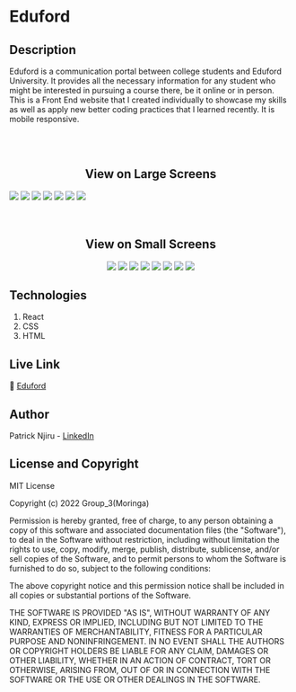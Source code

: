 # Eduford

## Description
Eduford is a communication portal between college students and Eduford University. It provides all the necessary information for any student who might be interested in pursuing a course there, be it online or in person. This is a Front End website that I created individually to showcase my skills as well as apply new better coding practices that I learned recently. It is mobile responsive.

<br><br>
<h2 align='center'> View on Large Screens </h2>

<div>
    <img src="https://i.ibb.co/xXs335B/Screenshot-from-2023-05-22-02-57-39.png" border="0">
    <img src="https://i.ibb.co/ygZstpP/Screenshot-from-2023-05-25-11-35-28.png" border="0">
    <img src="https://i.ibb.co/7GZtVLs/Screenshot-from-2023-05-22-03-06-16.png" border="0">
    <img src="https://i.ibb.co/MPZkvkW/Screenshot-from-2023-05-25-11-29-47.png" border="0">
    <img src="https://i.ibb.co/wp1tTB0/Screenshot-from-2023-05-22-02-59-20.png" border="0">
    <img src="https://i.ibb.co/QK7x4gZ/Screenshot-from-2023-05-22-02-58-30.png" border="0">
    <img src="https://i.ibb.co/rtT75RC/Screenshot-from-2023-05-22-02-58-20.png" border="0">
</div>
<br><br>
<h2 align='center'> View on Small Screens </h2 >

<div align='center'>
    <img src="https://i.ibb.co/mDS0pHX/Screenshot-from-2023-05-22-11-56-11.png" border="0">
    <img src="https://i.ibb.co/XWF2CDP/Screenshot-from-2023-05-22-11-56-29.png" border="0">
    <img src="https://i.ibb.co/WK4gQG1/Screenshot-from-2023-05-22-11-57-13.png" border="0">
    <img src="https://i.ibb.co/DKPNcpH/Screenshot-from-2023-05-22-11-57-23.png" border="0">
    <img src="https://i.ibb.co/Wv6f8k7/Screenshot-from-2023-05-22-11-57-44.png" border="0">
    <img src="https://i.ibb.co/vdjGjg9/Screenshot-from-2023-05-22-11-58-10.png" border="0">
    <img src="https://i.ibb.co/K6jQFxX/Screenshot-from-2023-05-22-11-58-39.png" border="0">
    <img src="https://i.ibb.co/Mfs96hb/Screenshot-from-2023-05-22-11-58-59.png" border="0">
</div>


## Technologies

1. React
2. CSS
3. HTML

## Live Link
🔗 <a href='https://edu4d.netlify.app'> Eduford </a>

## Author
Patrick Njiru - <a href='https://www.linkedin.com/in/patrick-njiru-7569241ba'> LinkedIn</a>

## License and Copyright

MIT License

Copyright (c) 2022 Group_3(Moringa)

Permission is hereby granted, free of charge, to any person obtaining a copy
of this software and associated documentation files (the "Software"), to deal
in the Software without restriction, including without limitation the rights
to use, copy, modify, merge, publish, distribute, sublicense, and/or sell
copies of the Software, and to permit persons to whom the Software is
furnished to do so, subject to the following conditions:

The above copyright notice and this permission notice shall be included in all
copies or substantial portions of the Software.

THE SOFTWARE IS PROVIDED "AS IS", WITHOUT WARRANTY OF ANY KIND, EXPRESS OR
IMPLIED, INCLUDING BUT NOT LIMITED TO THE WARRANTIES OF MERCHANTABILITY,
FITNESS FOR A PARTICULAR PURPOSE AND NONINFRINGEMENT. IN NO EVENT SHALL THE
AUTHORS OR COPYRIGHT HOLDERS BE LIABLE FOR ANY CLAIM, DAMAGES OR OTHER
LIABILITY, WHETHER IN AN ACTION OF CONTRACT, TORT OR OTHERWISE, ARISING FROM,
OUT OF OR IN CONNECTION WITH THE SOFTWARE OR THE USE OR OTHER DEALINGS IN THE
SOFTWARE.
